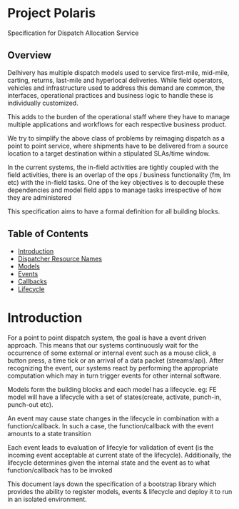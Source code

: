# Project Polaris

Specification for Dispatch Allocation Service

## Overview

Delhivery has multiple dispatch models used to service first-mile, mid-mile, carting, returns, last-mile and hyperlocal deliveries. While field operators, vehicles and infrastructure used to address this demand are common, the interfaces, operational practices and business logic to handle these is individually customized.

This adds to the burden of the operational staff where they have to manage multiple applications and workflows for each respective business product.

We try to simplify the above class of problems by reimaging dispatch as a point to point service, where shipments have to be delivered from a source location to a target destination within a stipulated SLAs/time window.

In the current systems, the in-field activities are tightly coupled with the field activities, there is an overlap of the ops / business functionality (fm, lm etc) with the in-field tasks. One of the key objectives is to decouple these dependencies and model field apps to manage tasks irrespective of how they are administered

This specification aims to have a formal definition for all building blocks.


## Table of Contents

  - [Introduction](#introduction)
  - [Dispatcher Resource Names](address.md)
  - [Models](models.md)
  - [Events](events.md)
  - [Callbacks](callbacks.md)
  - [Lifecycle](lifecycle.md)

# Introduction

For a point to point dispatch system, the goal is have a event driven approach. This means that our systems continuously wait for the occurrence of some external or internal event such as a mouse click, a button press, a time tick or an arrival of a data packet (streams/api). After recognizing the event, our systems react by performing the appropriate computation which may in turn trigger events for other internal software.

Models form the building blocks and each model has a lifecycle. eg: FE model will have a lifecycle with a set of states(create, activate, punch-in, punch-out etc).

An event may cause state changes in the lifecycle in combination with a function/callback. In such a case, the function/callback with the event amounts to a state transition

Each event leads to evaluation of lifecyle for validation of event (is the incoming event acceptable at current state of the lifecycle). Additionally, the lifecycle determines given the internal state and the event as to what function/callback has to be invoked

This document lays down the specification of a bootstrap library which provides the ability to register models, events & lifecycle and deploy it to run in an isolated environment.